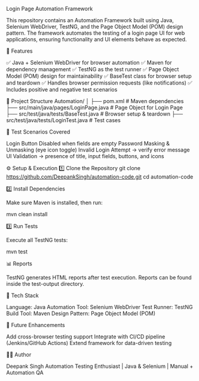 Login Page Automation Framework

This repository contains an Automation Framework built using Java, Selenium WebDriver, TestNG, and the Page Object Model (POM) design pattern. The framework automates the testing of a login page UI for web applications, ensuring functionality and UI elements behave as expected.

📌 Features

✅ Java + Selenium WebDriver for browser automation
✅ Maven for dependency management
✅ TestNG as the test runner
✅ Page Object Model (POM) design for maintainability
✅ BaseTest class for browser setup and teardown
✅ Handles browser permission requests (like notifications)
✅ Includes positive and negative test scenarios

📂 Project Structure
Automation/
│
├── pom.xml                          # Maven dependencies
├── src/main/java/pages/LoginPage.java   # Page Object for Login Page
├── src/test/java/tests/BaseTest.java    # Browser setup & teardown
├── src/test/java/tests/LoginTest.java   # Test cases

🧪 Test Scenarios Covered

Login Button Disabled when fields are empty
Password Masking & Unmasking (eye icon toggle)
Invalid Login Attempt → verify error message
UI Validation → presence of title, input fields, buttons, and icons

⚙️ Setup & Execution
1️⃣ Clone the Repository
git clone https://github.com/DeepankSingh/automation-code.git
cd automation-code

2️⃣ Install Dependencies

Make sure Maven is installed, then run:

mvn clean install

3️⃣ Run Tests

Execute all TestNG tests:

mvn test

📊 Reports

TestNG generates HTML reports after test execution.
Reports can be found inside the test-output directory.

🔑 Tech Stack

Language: Java
Automation Tool: Selenium WebDriver
Test Runner: TestNG
Build Tool: Maven
Design Pattern: Page Object Model (POM)

📌 Future Enhancements

Add cross-browser testing support
Integrate with CI/CD pipeline (Jenkins/GitHub Actions)
Extend framework for data-driven testing

👨‍💻 Author

Deepank Singh
Automation Testing Enthusiast | Java & Selenium | Manual + Automation QA
